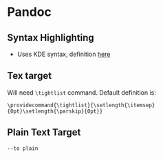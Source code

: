 # Pandoc

## Syntax Highlighting

- Uses KDE syntax, definition [here](https://docs.kde.org/stable5/en/applications/katepart/highlight.html)

## Tex target

Will need `\tightlist` command. Default definition is:

```
\providecommand{\tightlist}{\setlength{\itemsep}{0pt}\setlength{\parskip}{0pt}}
```

## Plain Text Target

`--to plain`
